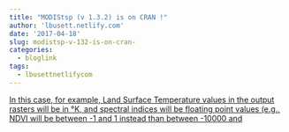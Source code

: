 ```yaml
---
title: "MODIStsp (v 1.3.2) is on CRAN !"
author: 'lbusett.netlify.com'
date: '2017-04-18'
slug: modistsp-v-132-is-on-cran-
categories:
  - bloglink
tags:
  - lbusettnetlifycom
---
```


[In this case, for example, Land Surface Temperature values in the output rasters will be in °K, and spectral indices will be floating point values (e.g., NDVI will be between -1 and 1 instead than between -10000 and<i class="fas fa-external-link-alt"></i>](https://lbusett.netlify.com/post/modistsp-v-1-3-2-is-on-cran/)

